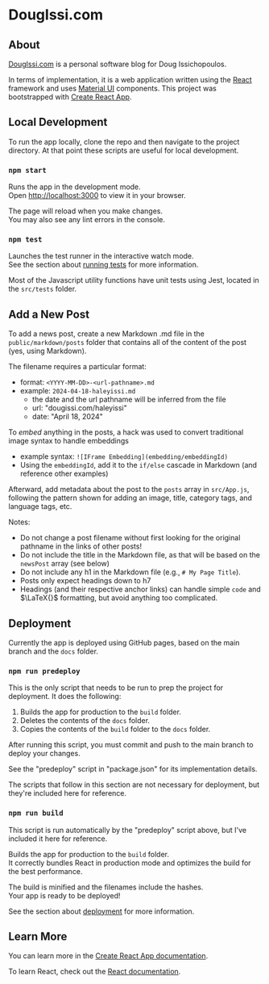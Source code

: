# DougIssi.com

## About
[DougIssi.com](https://dougissi.com) is a personal software blog for Doug Issichopoulos. 

In terms of implementation, it is a web application written using the [React](https://react.dev/) framework and uses [Material UI](https://mui.com/) components. This project was bootstrapped with [Create React App](https://github.com/facebook/create-react-app).

## Local Development

To run the app locally, clone the repo and then navigate to the project directory. At that point these scripts are useful for local development.

### `npm start`

Runs the app in the development mode.\
Open [http://localhost:3000](http://localhost:3000) to view it in your browser.

The page will reload when you make changes.\
You may also see any lint errors in the console.

### `npm test`

Launches the test runner in the interactive watch mode.\
See the section about [running tests](https://facebook.github.io/create-react-app/docs/running-tests) for more information.

Most of the Javascript utility functions have unit tests using Jest, located in the `src/tests` folder.

## Add a New Post

To add a news post, create a new Markdown .md file in the `public/markdown/posts` folder that contains all of the content of the post (yes, using Markdown).

The filename requires a particular format:
* format: `<YYYY-MM-DD>-<url-pathname>.md`
* example: `2024-04-18-haleyissi.md`
  * the date and the url pathname will be inferred from the file
  * url: "dougissi.com/haleyissi"
  * date: "April 18, 2024"

To _embed_ anything in the posts, a hack was used to convert traditional image syntax to handle embeddings
* example syntax: `![IFrame Embedding](embedding/embeddingId)`
* Using the `embeddingId`, add it to the `if/else` cascade in Markdown (and reference other examples)

Afterward, add metadata about the post to the `posts` array in `src/App.js`, following the pattern shown for adding an image, title, category tags, and language tags, etc.

Notes:
* Do not change a post filename without first looking for the original pathname in the links of other posts!
* Do not include the title in the Markdown file, as that will be based on the `newsPost` array (see below)
* Do not include any h1 in the Markdown file (e.g., `# My Page Title`).
* Posts only expect headings down to h7
* Headings (and their respective anchor links) can handle simple `code` and $\LaTeX{}$ formatting, but avoid anything too complicated.

## Deployment

Currently the app is deployed using GitHub pages, based on the main branch and the `docs` folder.

### `npm run predeploy`

This is the only script that needs to be run to prep the project for deployment. It does the following:

1. Builds the app for production to the `build` folder.
2. Deletes the contents of the `docs` folder.
3. Copies the contents of the `build` folder to the `docs` folder.

After running this script, you must commit and push to the main branch to deploy your changes.

See the "predeploy" script in "package.json" for its implementation details.

The scripts that follow in this section are not necessary for deployment, but they're included here for reference.

### `npm run build`

This script is run automatically by the "predeploy" script above, but I've included it here for reference.

Builds the app for production to the `build` folder.\
It correctly bundles React in production mode and optimizes the build for the best performance.

The build is minified and the filenames include the hashes.\
Your app is ready to be deployed!

See the section about [deployment](https://facebook.github.io/create-react-app/docs/deployment) for more information.

## Learn More

You can learn more in the [Create React App documentation](https://facebook.github.io/create-react-app/docs/getting-started).

To learn React, check out the [React documentation](https://reactjs.org/).